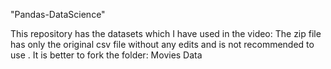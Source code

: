 "Pandas-DataScience" 

This repository has the datasets which I have used in the video:
The zip file has only the original csv file without any edits and is not recommended to use .
It is better to fork the folder:  Movies Data
